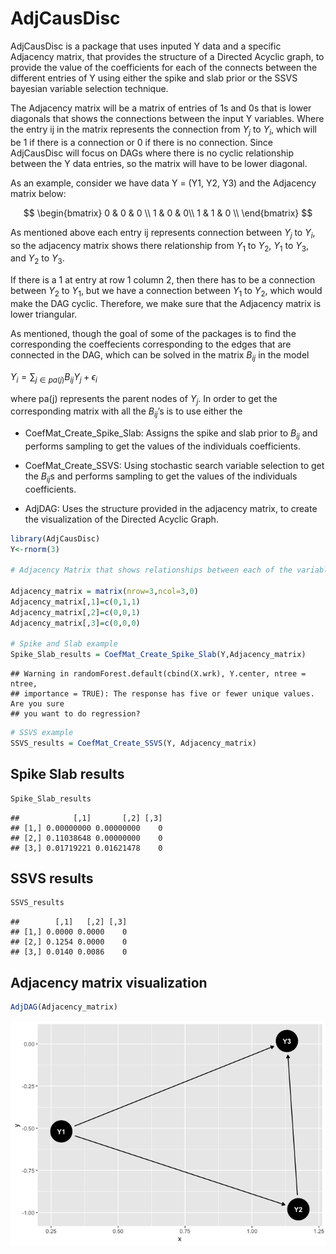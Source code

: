 # AdjCausDisc

AdjCausDisc is a package that uses inputed Y data and a specific
Adjacency matrix, that provides the structure of a Directed Acyclic
graph, to provide the value of the coefficients for each of the connects
between the different entries of Y using either the spike and slab prior
or the SSVS bayesian variable selection technique.

The Adjacency matrix will be a matrix of entries of 1s and 0s that is
lower diagonals that shows the connections between the input Y
variables. Where the entry ij in the matrix represents the connection
from *Y*<sub>*j*</sub> to *Y*<sub>*i*</sub>, which will be 1 if there is
a connection or 0 if there is no connection. Since AdjCausDisc will
focus on DAGs where there is no cyclic relationship between the Y data
entries, so the matrix will have to be lower diagonal.

As an example, consider we have data Y = (Y1, Y2, Y3) and the Adjacency
matrix below:

$$
\begin{bmatrix} 
    0 & 0 & 0 \\
    1 & 0 & 0\\
    1 & 1 & 0 \\
    \end{bmatrix}
$$

As mentioned above each entry ij represents connection between
*Y*<sub>*j*</sub> to *Y*<sub>*i*</sub>, so the adjacency matrix shows
there relationship from *Y*<sub>1</sub> to *Y*<sub>2</sub>,
*Y*<sub>1</sub> to *Y*<sub>3</sub>, and *Y*<sub>2</sub> to
*Y*<sub>3</sub>.

If there is a 1 at entry at row 1 column 2, then there has to be a
connection between *Y*<sub>2</sub> to *Y*<sub>1</sub>, but we have a
connection between *Y*<sub>1</sub> to *Y*<sub>2</sub>, which would make
the DAG cyclic. Therefore, we make sure that the Adjacency matrix is
lower triangular.

As mentioned, though the goal of some of the packages is to find the
corresponding the coeffecients corresponding to the edges that are
connected in the DAG, which can be solved in the matrix
*B*<sub>*ij*</sub> in the model

*Y*<sub>*i*</sub> = ∑<sub>*j* ∈ *pa*(*j*)</sub>*B*<sub>*ij*</sub>*Y*<sub>*j*</sub> + *ϵ*<sub>*i*</sub>

where pa(j) represents the parent nodes of *Y*<sub>*j*</sub>. In order
to get the corresponding matrix with all the *B*<sub>*ij*</sub>’s is
to use either the

-   CoefMat_Create_Spike_Slab: Assigns the spike and slab prior to
    *B*<sub>*ij*</sub> and performs sampling to get the values of the
    individuals coefficients.

-   CoefMat_Create_SSVS: Using stochastic search variable selection to
    get the *B*<sub>*ij*</sub>s and performs sampling to get the
    values of the individuals coefficients.

-   AdjDAG: Uses the structure provided in the adjacency matrix, to
    create the visualization of the Directed Acyclic Graph.

``` r
library(AdjCausDisc)
Y<-rnorm(3)

# Adjacency Matrix that shows relationships between each of the variables for Y = (Y1, Y2, Y3)

Adjacency_matrix = matrix(nrow=3,ncol=3,0)
Adjacency_matrix[,1]=c(0,1,1)
Adjacency_matrix[,2]=c(0,0,1)
Adjacency_matrix[,3]=c(0,0,0)

# Spike and Slab example
Spike_Slab_results = CoefMat_Create_Spike_Slab(Y,Adjacency_matrix)
```

    ## Warning in randomForest.default(cbind(X.wrk), Y.center, ntree = ntree,
    ## importance = TRUE): The response has five or fewer unique values.  Are you sure
    ## you want to do regression?

``` r
# SSVS example
SSVS_results = CoefMat_Create_SSVS(Y, Adjacency_matrix)
```

## Spike Slab results

``` r
Spike_Slab_results
```

    ##            [,1]       [,2] [,3]
    ## [1,] 0.00000000 0.00000000    0
    ## [2,] 0.11038648 0.00000000    0
    ## [3,] 0.01719221 0.01621478    0

## SSVS results

``` r
SSVS_results
```

    ##        [,1]   [,2] [,3]
    ## [1,] 0.0000 0.0000    0
    ## [2,] 0.1254 0.0000    0
    ## [3,] 0.0140 0.0086    0

## Adjacency matrix visualization

``` r
AdjDAG(Adjacency_matrix)
```

![](README_files/figure-markdown_github/unnamed-chunk-4-1.png)
